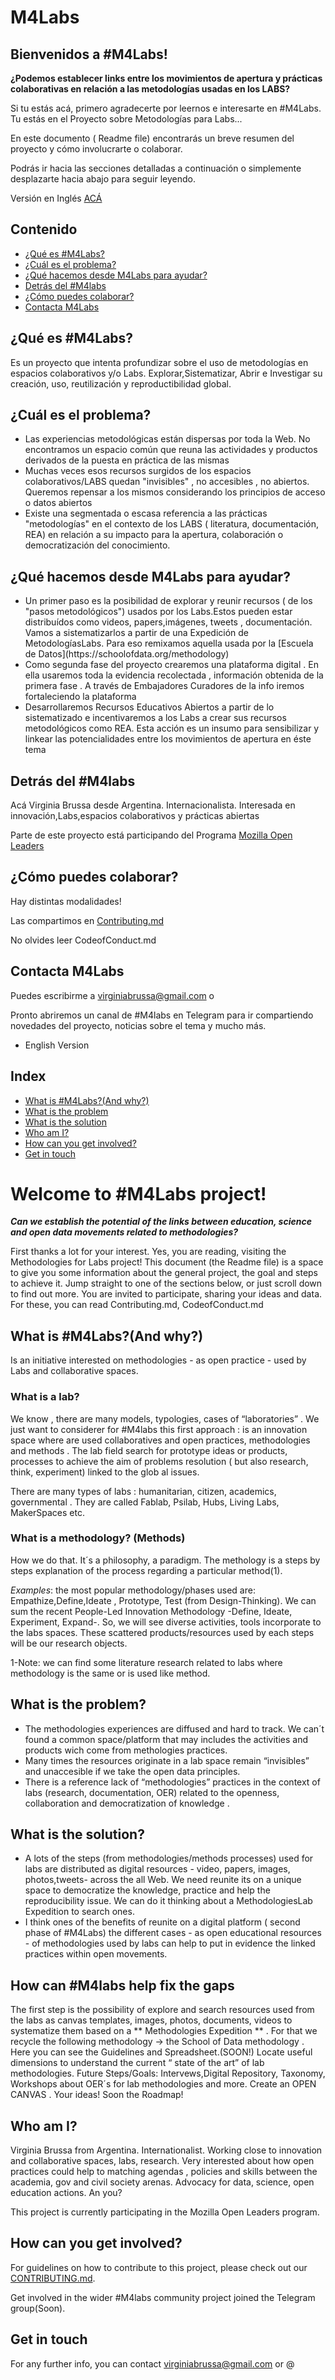 # M4Labs

## Bienvenidos a #M4Labs!

**¿Podemos establecer links entre los movimientos de apertura y prácticas colaborativas en relación a las metodologías usadas en los LABS?**

Si tu estás acá, primero agradecerte por leernos e interesarte en #M4Labs. Tu estás en el Proyecto sobre Metodologías para Labs...

En este documento ( Readme file) encontrarás un breve resumen del proyecto y cómo involucrarte o colaborar.

Podrás ir hacia las secciones detalladas a continuación o simplemente desplazarte hacia abajo para seguir leyendo.

Versión en Inglés [ACÁ](Welcome-to-#M4Labs-project!)

<h2>Contenido</h2>

* [¿Qué es #M4Labs?](#qué-es-#m4labs)
* [¿Cuál es el problema?](#cuál-es-el-problema)
* [¿Qué hacemos desde M4Labs para ayudar?](#qué-hacemos-desde-m4labs-para-ayudar)
* [Detrás del #M4labs](#detrás-del-#m4labs)
* [¿Cómo puedes colaborar?](#cómo-puedes-colaborar)
* [Contacta M4Labs](#contacta-m4labs)

## ¿Qué es #M4Labs?

Es un proyecto que intenta profundizar sobre el uso de metodologías en espacios colaborativos y/o Labs. Explorar,Sistematizar, Abrir e Investigar su creación, uso, reutilización y reproductibilidad global.


## ¿Cuál es el problema?

<ul>
<li>Las experiencias metodológicas están dispersas por toda la Web. No encontramos un espacio común que reuna las actividades y productos derivados de la puesta en práctica de las mismas</li>

<li>Muchas veces esos recursos surgidos de los espacios colaborativos/LABS quedan "invisibles" , no accesibles , no abiertos. Queremos repensar a los mismos considerando los principios de acceso o datos abiertos</li>

<li>Existe una segmentada o escasa referencia a las prácticas "metodologías" en el contexto de los LABS ( literatura, documentación, REA) en relación a su impacto para la apertura, colaboración o democratización del conocimiento.</li>
</ul>

## ¿Qué hacemos desde M4Labs para ayudar?

<ul>
<li>Un primer paso es la posibilidad de explorar y reunir recursos ( de los "pasos metodológicos") usados por los Labs.Estos pueden estar distribuídos como videos, papers,imágenes, tweets , documentación. Vamos a sistematizarlos a partir de una Expedición de MetodologíasLabs. Para eso remixamos aquella usada por la [Escuela de Datos](https://schoolofdata.org/methodology) </li>
<li>Como segunda fase del proyecto crearemos una plataforma digital . En ella usaremos toda la evidencia recolectada , información obtenida de la primera fase . A través de Embajadores Curadores de la info iremos fortaleciendo la plataforma </li>
<li>Desarrollaremos Recursos Educativos Abiertos a partir de lo sistematizado e incentivaremos a los Labs a crear sus recursos metodológicos como REA. Esta acción es un insumo para sensibilizar y linkear las potencialidades entre los movimientos de apertura en éste tema</li>
</ul>

## Detrás del #M4labs

Acá Virginia Brussa desde Argentina. Internacionalista. Interesada en innovación,Labs,espacios colaborativos y prácticas abiertas

Parte de este proyecto está participando del Programa [Mozilla Open Leaders](https://medium.com/read-write-participate/meet-our-next-cohort-of-open-leaders-ebc8dadb2e53)


## ¿Cómo puedes colaborar?

Hay distintas modalidades!

Las compartimos en [Contributing.md](https://github.com/virbrussa/M4Labs/blob/master/CONTRIBUTING.md)

No olvides leer CodeofConduct.md

## Contacta M4Labs

Puedes escribirme a virginiabrussa@gmail.com o

Pronto abriremos un canal de #M4labs en Telegram para ir compartiendo novedades del proyecto, noticias sobre el tema y mucho más.

* English Version
<h2>Index</h2>

* [What is #M4Labs?(And why?)](#what-is-#m4labs)
* [What is the problem](#what-is-the-problem)
* [What is the solution](#what-is-the-solution)
* [Who am I?](#who-I-am)
* [How can you get involved?](#how-can-you-get-involved)
* [Get in touch](#get-in-touch)


<h1>Welcome to #M4Labs project!</h1>

***Can we establish the potential of the links between education, science and open data movements related to methodologies?***

First thanks a lot for your interest. Yes, you are reading, visiting the Methodologies for Labs project!
This document (the Readme file) is a space to give you some information about the general project, the goal and steps to achieve it. Jump straight to one of the sections below, or just scroll down to find out more.
You are invited to participate, sharing your ideas and data.
For these, you can read Contributing.md, CodeofConduct.md

## What is #M4Labs?(And why?)

Is an initiative interested on methodologies - as open practice -  used by Labs and collaborative spaces.

### What is a lab?

We know , there are many models, typologies, cases of “laboratories” . We just want to considerer for #M4labs this  first approach : is an innovation space where are used collaboratives and open practices, methodologies and methods . The lab field search for prototype ideas or products, processes  to achieve the aim of problems resolution ( but also research, think, experiment) linked to the glob al issues. 

There are many types of labs : humanitarian, citizen, academics, governmental . They are called Fablab, Psilab, Hubs, Living Labs, MakerSpaces etc.

### What is a methodology? (Methods)

How we do that. It´s a philosophy, a paradigm. The methology is a steps by steps explanation of the process regarding a particular method(1).

*Examples*: the most popular methodology/phases used are: Empathize,Define,Ideate , Prototype, Test (from Design-Thinking). We can sum the recent  People-Led Innovation Methodology -Define, Ideate, Experiment, Expand-. So, we will  see diverse activities, tools incorporate to the labs spaces. These scattered  products/resources used by each steps  will be our research objects.

1-Note:  we can find some literature research related to labs where methodology is the same or is used like method.

## What is the problem?

<ul>
<li>The methodologies experiences are diffused and hard to track. We can´t found a common space/platform that may includes the activities and products wich come from methologies practices.</li>

<li>Many times the resources originate in a lab space remain  “invisibles” and unaccesible if we take the open data principles.</li>

<li>There is a reference lack of  “methodologies” practices in the context of labs (research, documentation, OER) related to the openness, collaboration and democratization of knowledge .</li>

</ul>

## What is the solution?

<ul>
<li>A lots of the steps (from methodologies/methods processes) used for labs are distributed as digital resources - video, papers, images, photos,tweets- across the all Web.  We need reunite its on a unique space to democratize the knowledge, practice and help the reproducibility issue. We can do it thinking about a  MethodologiesLab Expedition to search ones. </li>
<li>I think ones of the benefits of reunite on a digital platform ( second phase of #M4Labs) the different cases - as  open educational resources - of methodologies used by labs can help to put in evidence the linked practices within open movements.</li>
  </ul>

## How can #M4labs help fix the gaps

The first step is the possibility of explore and search resources used from the labs as canvas templates, images, photos, documents, videos to systematize them based on a ** Methodologies Expedition ** . For that we recycle the following methodology -> the School of Data methodology . Here you can see the Guidelines and Spreadsheet.(SOON!)
Locate useful  dimensions to understand the current “ state of the art” of lab methodologies. 
Future Steps/Goals: Intervews,Digital Repository, Taxonomy,   Workshops about OER´s for lab methodologies and more. Create an OPEN CANVAS .  Your ideas!
Soon the Roadmap!

## Who am I?

Virginia Brussa from Argentina. Internationalist. Working close to innovation and collaborative spaces, labs, research. Very interested about how open practices could help to matching agendas , policies and skills between the academia, gov and civil society arenas. Advocacy for data, science, open education  actions. An you?

This project is currently participating in the Mozilla Open Leaders program.

## How can you get involved?

For guidelines on how to contribute to this project, please check out our [CONTRIBUTING.md](https://github.com/virbrussa/M4Labs/blob/master/CONTRIBUTING.md).

Get involved in the wider #M4labs community project joined the Telegram group(Soon).

## Get in touch

For any further info, you can contact virginiabrussa@gmail.com or @
